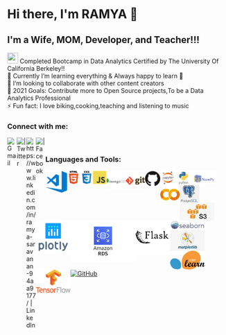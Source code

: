 # Hi there, I'm RAMYA  👋


## I'm a Wife, MOM, Developer, and Teacher!!!
<img src="https://brand.berkeley.edu/wp-content/uploads/2016/10/ucbseal_139_540.png" width="25" height="25" /> Completed Bootcamp in Data Analytics Certified by The University Of California Berkeley!! </br>
🌱 Currently I’m learning everything & Always happy to learn 🤣</br>
👯 I’m looking to collaborate with other content creators</br>
🥅 2021 Goals: Contribute more to Open Source projects,To be a Data Analytics Professional</br>
⚡ Fun fact: I love biking,cooking,teaching and listening to music </br>

### Connect with me:
<!-- [<img align="left" alt=" | Gmail" width="22px" src=""https://cdn.jsdelivr.net/npm/simple-icons@v3/icons/gmail.svg"" />] -->
[<img align="left" alt="Gmail" width="22px" src="https://cdn.jsdelivr.net/npm/simple-icons@v3/icons/gmail.svg" />](https://mail.google.com/mail/?view=cm&fs=1&to=manivannan.ramya@gmail.com&su=SUBJECT&body=BODY&bcc=ramyamanivannan107@gmail.com)
[<img align="left" alt=" | Twitter" width="22px" src="https://cdn.jsdelivr.net/npm/simple-icons@v3/icons/twitter.svg" />](https://twitter.com/home)
[<img align="left" alt="https://www.linkedin.com/in/ramya-saravanan-94aa9177/ | LinkedIn" width="22px" src="https://cdn.jsdelivr.net/npm/simple-icons@v3/icons/linkedin.svg" />](https://www.linkedin.com/in/ramya-saravanan-94aa9177/)
[<img align="left" alt=" | Facebook" width="22px" src="https://cdn.jsdelivr.net/npm/simple-icons@v3/icons/facebook.svg" />](https://www.facebook.com/)
<br />

### Languages and Tools:

[<img align="left" alt="Visual Studio Code" width="50px" src="https://raw.githubusercontent.com/github/explore/80688e429a7d4ef2fca1e82350fe8e3517d3494d/topics/visual-studio-code/visual-studio-code.png" />](https://code.visualstudio.com/)
[<img align="left" alt="HTML5" width="30px" src="https://raw.githubusercontent.com/github/explore/80688e429a7d4ef2fca1e82350fe8e3517d3494d/topics/html/html.png" />](https://html.com/tags/header/)
[<img align="left" alt="CSS3" width="30px" src="https://raw.githubusercontent.com/github/explore/80688e429a7d4ef2fca1e82350fe8e3517d3494d/topics/css/css.png" />](https://developer.mozilla.org/en-US/docs/Web/CSS)
[<img align="left" alt="JavaScript" width="30px" src="https://raw.githubusercontent.com/github/explore/80688e429a7d4ef2fca1e82350fe8e3517d3494d/topics/javascript/javascript.png" />](https://www.javascript.com/)
[<img align="left" alt="MongoDB" width="45px" src="https://raw.githubusercontent.com/github/explore/80688e429a7d4ef2fca1e82350fe8e3517d3494d/topics/mongodb/mongodb.png" />](https://www.mongodb.com/)
[<img align="left" alt="Git" width="45px" src="https://raw.githubusercontent.com/github/explore/80688e429a7d4ef2fca1e82350fe8e3517d3494d/topics/git/git.png" />](https://git-scm.com/)
[<img align="left" alt="GitHub" width="35px" src="https://raw.githubusercontent.com/github/explore/78df643247d429f6cc873026c0622819ad797942/topics/github/github.png" />](https://github.com/)
[<img align="left" alt="GitHub" width="130px" src="https://github.com/ramyasnl/Ztest_project/blob/main/jupyter_python_numpy.width-808%20(2).png" />](https://jupyter.org/)
[<img align="left" alt="GitHub" width="45px" src="https://github.com/ramyasnl/Ztest_project/blob/main/colab.png" />](https://research.google.com/colaboratory/)
[<img align="left" alt="GitHub" width="45px" src="https://github.com/ramyasnl/Ztest_project/blob/main/postgres.png" />](https://www.postgresql.org/)<br />
<br />
[<img align="left" alt="GitHub" width="80px" src="https://github.com/ramyasnl/Ztest_project/blob/main/s3.png" />](https://aws.amazon.com/s3/)
[<img align="left" alt="GitHub" width="80px" src="https://github.com/ramyasnl/Ztest_project/blob/main/plotlyM.png" />](https://plotly.com/dash/)
[<img align="left" alt="GitHub" width="150px" src="https://github.com/ramyasnl/Ztest_project/blob/main/rds.png" />](https://aws.amazon.com/rds/)
[<img align="left" alt="GitHub" width="80px" src="https://github.com/ramyasnl/Ztest_project/blob/main/flask.png" />](https://flask.palletsprojects.com/)
[<img align="left" alt="GitHub" width="80px" src="https://github.com/ramyasnl/Ztest_project/blob/main/seaborn.png" />](http://seaborn.pydata.org/introduction.html)
[<img align="left" alt="GitHub" width="80px" src="https://github.com/ramyasnl/Ztest_project/blob/main/matplotlib.jfif" />](https://matplotlib.org/)
[<img align="left" alt="GitHub" width="80px" src="https://github.com/ramyasnl/Ztest_project/blob/main/scikit.png" />](http://scikit-learn.org/stable/tutorial/basic/tutorial.html)
[<img align="left" alt="GitHub" width="80px" src="https://github.com/ramyasnl/Ztest_project/blob/main/tensorflow.png" />](https://www.tensorflow.org/resources/learn-ml)
</br>
</br>

###  <br/> 



[<img align="center" alt="GitHub" width="350px" src="https://github-readme-stats.vercel.app/api/top-langs/?username=ramyasnl&layout=compact"/>](https://github.com/ramyasnl/github-readme-stats)
